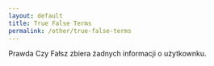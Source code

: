 ```yaml
---
layout: default
title: True False Terms
permalink: /other/true-false-terms
---
```

Prawda Czy Fałsz zbiera żadnych informacji o użytkownku.
